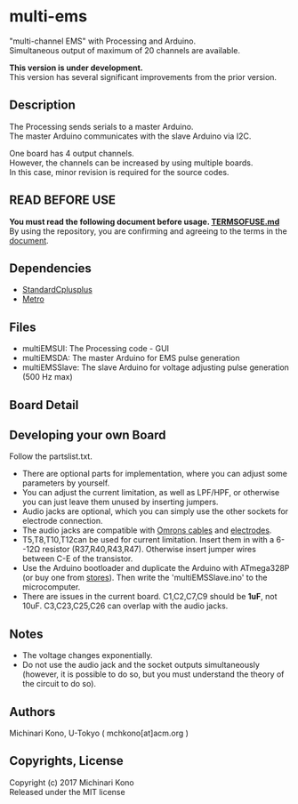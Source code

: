 # multi-ems

"multi-channel EMS" with Processing and Arduino.  
Simultaneous output of maximum of 20 channels are available.  
  
**This version is under development.**  
This version has several significant improvements from the prior version.  
  
  
## Description

The Processing sends serials to a master Arduino.  
The master Arduino communicates with the slave Arduino via I2C.
  
One board has 4 output channels.  
However, the channels can be increased by using multiple boards.  
In this case, minor revision is required for the source codes.  
      

## READ BEFORE USE

**You must read the following document before usage. [TERMSOFUSE.md](https://github.com/rkmtlab/multi-ems/blob/multi-ems-3.1.1/TERMSOFUSE.md)**  
By using the repository, you are confirming and agreeing to the terms in the [document](https://github.com/rkmtlab/multi-ems/blob/multi-ems-3.1.1/TERMSOFUSE.md).  



## Dependencies

- [StandardCplusplus](https://github.com/maniacbug/StandardCplusplus)
- [Metro](https://github.com/thomasfredericks/Metro-Arduino-Wiring)   


## Files
  
- multiEMSUI: The Processing code - GUI
- multiEMSDA: The master Arduino for EMS pulse generation
- multiEMSSlave: The slave Arduino for voltage adjusting pulse generation (500 Hz max)
  


## Board Detail





## Developing your own Board

Follow the partslist.txt.  
- There are optional parts for implementation, where you can adjust some parameters by yourself.  
- You can adjust the current limitation, as well as LPF/HPF, or otherwise you can just leave them unused by inserting jumpers.  
- Audio jacks are optional, which you can simply use the other sockets for electrode connection.  
- The audio jacks are compatible with [Omrons cables](https://store.healthcare.omron.co.jp/item/HV_CODE_K.html) and [electrodes](https://store.healthcare.omron.co.jp/item/HV_LLPAD_3P.html).  
- T5,T8,T10,T12can be used for current limitation. Insert them in with a 6--12Ω resistor (R37,R40,R43,R47). Otherwise insert jumper wires between C-E of the transistor.  
- Use the Arduino bootloader and duplicate the Arduino with ATmega328P (or buy one from [stores](https://www.switch-science.com/catalog/663/)). Then write the 'multiEMSSlave.ino' to the microcomputer.  
- There are issues in the current board. C1,C2,C7,C9 should be **1uF**, not 10uF. C3,C23,C25,C26 can overlap with the audio jacks.  
  

## Notes  
  
- The voltage changes exponentially.  
- Do not use the audio jack and the socket outputs simultaneously (however, it is possible to do so, but you must understand the theory of the circuit to do so).   

  
  
## Authors

Michinari Kono, U-Tokyo ( mchkono[at]acm.org )

  

## Copyrights, License      
  
Copyright (c) 2017 Michinari Kono  
Released under the MIT license  

